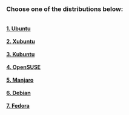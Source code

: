 ### Choose one of the distributions below:
<br>
<a href="https://github.com/Hexayon/gentleman-pack/blob/master/distributions/ubuntu.md"><strong>1. Ubuntu</strong></a><br>
<br>
<a href="https://github.com/Hexayon/gentleman-pack/blob/master/xubuntu.md"><strong>2. Xubuntu</strong></a><br>
<br>
<a href="https://github.com/Hexayon/gentleman-pack/blob/master/kubuntu.md"><strong>3. Kubuntu</strong></a><br>
<br>
<a href="https://github.com/Hexayon/gentleman-pack/blob/master/opensuse.md"><strong>4. OpenSUSE</strong></a><br>
<br>
<a href="https://github.com/Hexayon/gentleman-pack/blob/master/manjaro.md"><strong>5. Manjaro</strong></a><br>
<br>
<a href="https://github.com/Hexayon/gentleman-pack/blob/master/debian.md"><strong>6. Debian</strong></a><br>
<br>
<a href="https://github.com/Hexayon/gentleman-pack/blob/master/fedora.md"><strong>7. Fedora</strong></a><br>
<br>
